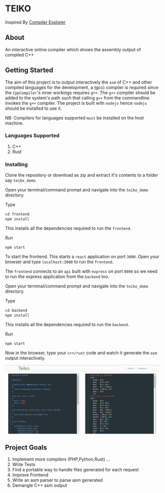 # TEIKO

Inspired By [Compiler Explorer](https://godbolt.org)

## About

An interactive online compiler which shows the assembly output of compiled C++

## Getting Started

The aim of this project is to output interactively the `asm` of C++ and other compiled languages
for the development, a (gcc) compiler is required since the `CppCompiler`'s inner workings requires `g++`. The `g++` compiler should be added to the system's path such that calling `g++` from the commandline invokes the `g++` compiler. The project is built with `nodejs` hence `nodejs` should be installed to use it.

NB: Compilers for languages supported `must` be installed on the host machine.

### Languages Supported
1. C++
2. Rust 


### Installing

Clone the repository or download as zip and extract it's contents to a folder say `teiko_demo`.

Open your terminal/command prompt and navigate into the `teiko_demo` directory.

Type

```
cd frontend
npm install
```
This installs all the dependencies required to run the `frontend`.

Run
```
npm start 
```

To start the frontend. This starts a `react` application on port `3000`.
Open your browser and type `localhost:3000` to run the `frontend`.

The `frontend` connects to an `api` built with `express` on port `8000` so we need to run the express application from the `backend` too.

Open your terminal/command prompt and navigate into the `teiko_demo` directory.

Type

```
cd backend
npm install
```
This installs all the dependencies required to run the `backend`.

Run
```
npm start 
```

Now in the browser, type your `c++/rust` code and watch it generate the `asm` output interactively.

![C++ Demo](https://github.com/Norris1z/teiko/blob/master/images/c++_new.jpg)


## Project Goals

1. Implement more compilers (PHP,Python,Rust) ...
2. Write Tests
3. Find a portable way to handle files generated for each request
4. Improve Frontend
5. Write an asm parser to parse asm generated 
6. Demangle C++ asm output